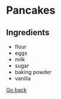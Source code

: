 # Pancakes

## Ingredients
- flour
- eggs
- milk
- sugar
- baking powder
- vanilla

[Go back](../menu.md)